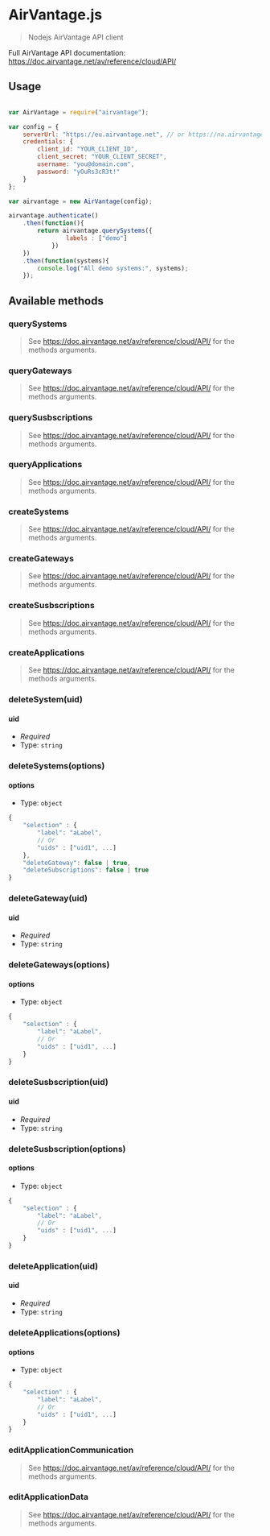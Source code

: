 AirVantage.js
========

> Nodejs AirVantage API client

Full AirVantage API documentation: https://doc.airvantage.net/av/reference/cloud/API/

## Usage

```javascript

var AirVantage = require("airvantage");

var config = {
    serverUrl: "https://eu.airvantage.net", // or https://na.airvantage.net
    credentials: {
        client_id: "YOUR_CLIENT_ID",
        client_secret: "YOUR_CLIENT_SECRET",
        username: "you@domain.com",
        password: "yOuRs3cR3t!"
    }
};

var airvantage = new AirVantage(config);

airvantage.authenticate()
    .then(function(){
        return airvantage.querySystems({
                labels : ["demo"]
            })
    })
    .then(function(systems){
        console.log("All demo systems:", systems);
    });

```

## Available methods

### querySystems
> See https://doc.airvantage.net/av/reference/cloud/API/ for the methods arguments.

### queryGateways
> See https://doc.airvantage.net/av/reference/cloud/API/ for the methods arguments.

### querySusbscriptions
> See https://doc.airvantage.net/av/reference/cloud/API/ for the methods arguments.

### queryApplications
> See https://doc.airvantage.net/av/reference/cloud/API/ for the methods arguments.

### createSystems
> See https://doc.airvantage.net/av/reference/cloud/API/ for the methods arguments.

### createGateways
> See https://doc.airvantage.net/av/reference/cloud/API/ for the methods arguments.

### createSusbscriptions
> See https://doc.airvantage.net/av/reference/cloud/API/ for the methods arguments.

### createApplications
> See https://doc.airvantage.net/av/reference/cloud/API/ for the methods arguments.

### deleteSystem(uid)
#### uid
* *Required*
* Type: `string`

### deleteSystems(options)
#### options
* Type: `object`
```javascript
{
    "selection" : {
        "label": "aLabel",
        // Or
        "uids" : ["uid1", ...]
    },
    "deleteGateway": false | true,
    "deleteSubscriptions": false | true
}
```

### deleteGateway(uid)
#### uid
* *Required*
* Type: `string`

### deleteGateways(options)
#### options
* Type: `object`
```javascript
{
    "selection" : {
        "label": "aLabel",
        // Or
        "uids" : ["uid1", ...]
    }
}
```

### deleteSusbscription(uid)
#### uid
* *Required*
* Type: `string`

### deleteSusbscription(options)
#### options
* Type: `object`
```javascript
{
    "selection" : {
        "label": "aLabel",
        // Or
        "uids" : ["uid1", ...]
    }
}
```

### deleteApplication(uid)
#### uid
* *Required*
* Type: `string`

### deleteApplications(options)
#### options
* Type: `object`
```javascript
{
    "selection" : {
        "label": "aLabel",
        // Or
        "uids" : ["uid1", ...]
    }
}
```

### editApplicationCommunication
> See https://doc.airvantage.net/av/reference/cloud/API/ for the methods arguments.

### editApplicationData
> See https://doc.airvantage.net/av/reference/cloud/API/ for the methods arguments.


